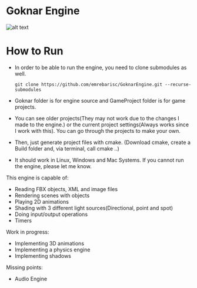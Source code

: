 # Goknar Engine

![alt text](http://www.binarytorgb.com/wp-content/uploads/2020/01/Mesh-InstancingTexturingShadingAnd-GenericSceneGeneration.png "Goknar Engine Sample Render")

# How to Run

- In order to be able to run the engine, you need to clone submodules as well.
  ```
  git clone https://github.com/emrebarisc/GoknarEngine.git --recurse-submodules
  ```
  
- Goknar folder is for engine source and GameProject folder is for game projects.
- You can see older projects(They may not work due to the changes I made to the engine.) or the current project settings(Always works since I work with this). You can go through the projects to make your own.
- Then, just generate project files with cmake. (Download cmake, create a Build folder and, via terminal, call cmake ..)
- It should work in Linux, Windows and Mac Systems. If you cannot run the engine, please let me know.

This engine is capable of:
- Reading FBX objects, XML and image files
- Rendering scenes with objects
- Playing 2D animations
- Shading with 3 different light sources(Directional, point and spot)
- Doing input/output operations
- Timers

Work in progress:
- Implementing 3D animations
- Implementing a physics engine
- Implementing shadows

Missing points:
- Audio Engine
